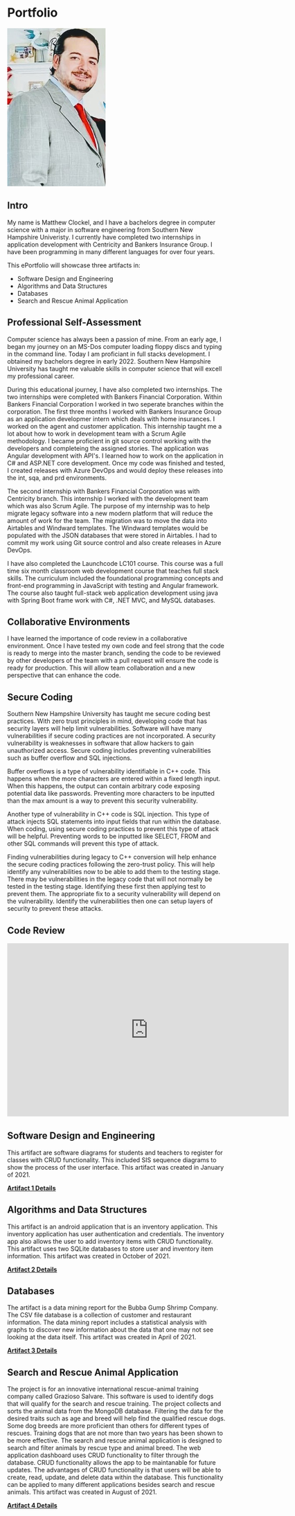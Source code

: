 # Portfolio
<img src="Matt Photo.jpg">

## Intro
My name is Matthew Clockel, and I have a bachelors degree in computer science with a major in software engineering from Southern New Hampshire Univeristy. I currently have completed two internships in application development with Centricity and Bankers Insurance Group.  I have been programming in many different languages for over four years.  

This ePortfolio will showcase three artifacts in:
- Software Design and Engineering
- Algorithms and Data Structures
- Databases
- Search and Rescue Animal Application

## Professional Self-Assessment
  Computer science has always been a passion of mine.  From an early age, I began my journey on an MS-Dos computer loading floppy discs and typing in the command line.  Today I am proficiant in full stacks development.  I obtained my bachelors degree in early 2022.  Southern New Hampshire University has taught me valuable skills in computer science that will excell my professional career.  

During this educational journey, I have also completed two internships.  The two internships were completed with Bankers Financial Corporation.  Within Bankers Financial Corporation I worked in two seperate branches within the corporation.  The first three months I worked with Bankers Insurance Group as an application developmer intern which deals with home insurances.  I worked on the agent and customer application.  This internship taught me a lot about how to work in development team with a Scrum Agile methodology.  I became proficient in git source control working with the developers and completeing the assigned stories.  The application was Angular development with API's.  I learned how to work on the application in C# and ASP.NET core development. Once my code was finished and tested, I created releases with Azure DevOps and would deploy these releases into the int, sqa, and prd environments.
  
  The second internship with Bankers Financial Corporation was with Centricity branch.  This internship I worked with the development team which was also Scrum Agile.  The purpose of my internship was to help migrate legacy software into a new modern platform that will reduce the amount of work for the team.  The migration was to move the data into Airtables and Windward templates.  The Windward templates would be populated with the JSON databases that were stored in Airtables.  I had to commit my work using Git source control and also create releases in Azure DevOps. 
  
  I have also completed the Launchcode LC101 course.  This course was a full time six month classroom web development course that teaches full stack skills.  The curriculum included the foundational programming concepts and front-end programming in JavaScript with testing and Angular framework.  The course also taught full-stack web application development using java with Spring Boot frame work with C#, .NET MVC, and MySQL databases.
  
## Collaborative Environments
I have learned the importance of code review in a collaborative environment.  Once I have tested my own code and feel strong that the code is ready to merge into the master branch, sending the code to be reviewed by other developers of the team with a pull request will ensure the code is ready for production.  This will allow team collaboration and a new perspective that can enhance the code.

## Secure Coding
Southern New Hampshire University has taught me secure coding best practices.  With zero trust principles in mind, developing code that has security layers will help limit vulnerabilities.  Software will have many vulnerabilities if secure coding practices are not incorporated.  A security vulnerability is weaknesses in software that allow hackers to gain unauthorized access.  Secure coding includes preventing vulnerabilities such as buffer overflow and SQL injections.  

Buffer overflows is a type of vulnerability identifiable in C++ code.  This happens when the more characters are entered within a fixed length input.  When this happens, the output can contain arbitrary code exposing potential data like passwords.    Preventing more characters to be inputted than the max amount is a way to prevent this security vulnerability.

Another type of vulnerability in C++ code is SQL injection.  This type of attack injects SQL statements into input fields that run within the database.  When coding, using secure coding practices to prevent this type of attack will be helpful.  Preventing words to be inputted like SELECT, FROM and other SQL commands will prevent this type of attack.

Finding vulnerabilities during legacy to C++ conversion will help enhance the secure coding practices following the zero-trust policy.  This will help identify any vulnerabilities now to be able to add them to the testing stage. There may be vulnerabilities in the legacy code that will not normally be tested in the testing stage.  Identifying these first then applying test to prevent them.  The appropriate fix to a security vulnerability will depend on the vulnerability.  Identify the vulnerabilities then one can setup layers of security to prevent these attacks.


## Code Review
<iframe width="650" height="400" src="https://www.youtube.com/embed/r6bnArzCaMc" frameborder="0" allow="accelerometer; autoplay; encrypted-media; gyroscope; picture-in-picture" allowfullscreen></iframe>

## Software Design and Engineering
This artifact are software diagrams for students and teachers to register for classes with CRUD functionality.  This included SIS sequence diagrams to show the process of the user interface.   This artifact was created in January of 2021. 

[**Artifact 1 Details**](artifact1.md)

## Algorithms and Data Structures
This artifact is an android application that is an inventory application.  This inventory application has user authentication and credentials.  The inventory app also allows the user to add inventory items with CRUD functionality.  This artifact uses two SQLite databases to store user and inventory item information.  This artifact was created in October of 2021.

[**Artifact 2 Details**](artifact2.md)

## Databases
 The artifact is a data mining report for the Bubba Gump Shrimp Company.  The CSV file database is a collection of customer and restaurant information.  The data mining report includes a statistical analysis with graphs to discover new information about the data that one may not see looking at the data itself.  This artifact was created in April of 2021.
 
[**Artifact 3 Details**](artifact3.md)


## Search and Rescue Animal Application
 The project is for an innovative international rescue-animal training company called Grazioso Salvare. This software is used to identify dogs that will qualify for the search and rescue training. The project collects and sorts the animal data from the MongoDB database. Filtering the data for the desired traits such as age and breed will help find the qualified rescue dogs. Some dog breeds are more proficient than others for different types of rescues. Training dogs that are not more than two years has been shown to be more effective. The search and rescue animal application is designed to search and filter animals by rescue type and animal breed. The web application dashboard uses CRUD functionality to filter through the database. CRUD functionality allows the app to be maintanable for future updates. The advantages of CRUD functionality is that users will be able to create, read, update, and delete data within the database. This functionality can be applied to many different applications besides search and rescue animals.  This artifact was created in August of 2021.
 
[**Artifact 4 Details**](artifact4.md)
